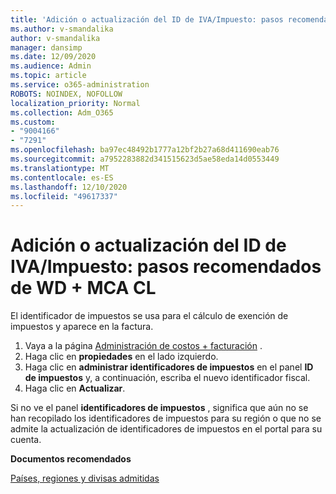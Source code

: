 ```yaml
---
title: 'Adición o actualización del ID de IVA/Impuesto: pasos recomendados de WD + MCA CL _ Legacy'
ms.author: v-smandalika
author: v-smandalika
manager: dansimp
ms.date: 12/09/2020
ms.audience: Admin
ms.topic: article
ms.service: o365-administration
ROBOTS: NOINDEX, NOFOLLOW
localization_priority: Normal
ms.collection: Adm_O365
ms.custom:
- "9004166"
- "7291"
ms.openlocfilehash: ba97ec48492b1777a12bf2b27a68d411690eab76
ms.sourcegitcommit: a7952283882d341515623d5ae58eda14d0553449
ms.translationtype: MT
ms.contentlocale: es-ES
ms.lasthandoff: 12/10/2020
ms.locfileid: "49617337"
---
```

# <a name="add-or-update-vattax-id---legacy-wd--mca-cl---recommended-steps"></a>Adición o actualización del ID de IVA/Impuesto: pasos recomendados de WD + MCA CL

El identificador de impuestos se usa para el cálculo de exención de impuestos y aparece en la factura.

1. Vaya a la página [Administración de costos + facturación](https://ms.portal.azure.com/#blade/Microsoft_Azure_GTM/ModernBillingMenuBlade/Overview) . 
2. Haga clic en **propiedades** en el lado izquierdo. 
3. Haga clic en **administrar identificadores de impuestos** en el panel **ID de impuestos** y, a continuación, escriba el nuevo identificador fiscal.
4. Haga clic en **Actualizar**. 

Si no ve el panel **identificadores de impuestos** , significa que aún no se han recopilado los identificadores de impuestos para su región o que no se admite la actualización de identificadores de impuestos en el portal para su cuenta.

**Documentos recomendados**

[Países, regiones y divisas admitidas](https://azure.microsoft.com/pricing/faq/)

